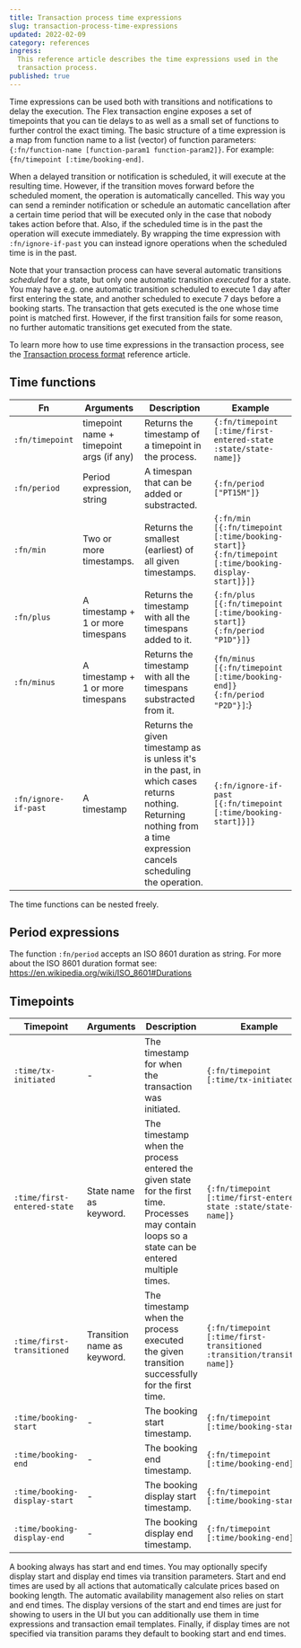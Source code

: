 ```yaml
---
title: Transaction process time expressions
slug: transaction-process-time-expressions
updated: 2022-02-09
category: references
ingress:
  This reference article describes the time expressions used in the
  transaction process.
published: true
---
```


Time expressions can be used both with transitions and notifications to
delay the execution. The Flex transaction engine exposes a set of
timepoints that you can tie delays to as well as a small set of
functions to further control the exact timing. The basic structure of a
time expression is a map from function name to a list (vector) of
function parameters:
`{:fn/function-name [function-param1 function-param2]}`. For example:
`{fn/timepoint [:time/booking-end]`.

When a delayed transition or notification is scheduled, it will execute
at the resulting time. However, if the transition moves forward before
the scheduled moment, the operation is automatically cancelled. This way
you can send a reminder notification or schedule an automatic
cancellation after a certain time period that will be executed only in
the case that nobody takes action before that. Also, if the scheduled
time is in the past the operation will execute immediately. By wrapping
the time expression with `:fn/ignore-if-past` you can instead ignore
operations when the scheduled time is in the past.

Note that your transaction process can have several automatic
transitions _scheduled_ for a state, but only one automatic transition
_executed_ for a state. You may have e.g. one automatic transition
scheduled to execute 1 day after first entering the state, and another
scheduled to execute 7 days before a booking starts. The transaction
that gets executed is the one whose time point is matched first.
However, if the first transition fails for some reason, no further
automatic transitions get executed from the state.

To learn more how to use time expressions in the transaction process, see
the
[Transaction process format](/references/transaction-process-format/)
reference article.

## Time functions

| Fn                   | Arguments                                | Description                                                                                                                                                           | Example                                                                                           |
| -------------------- | ---------------------------------------- | --------------------------------------------------------------------------------------------------------------------------------------------------------------------- | ------------------------------------------------------------------------------------------------- |
| `:fn/timepoint`      | timepoint name + timepoint args (if any) | Returns the timestamp of a timepoint in the process.                                                                                                                  | `{:fn/timepoint [:time/first-entered-state :state/state-name]}`                                   |
| `:fn/period`         | Period expression, string                | A timespan that can be added or substracted.                                                                                                                          | `{:fn/period ["PT15M"]}`                                                                          |
| `:fn/min`            | Two or more timestamps.                  | Returns the smallest (earliest) of all given timestamps.                                                                                                              | `{:fn/min [{:fn/timepoint [:time/booking-start]} {:fn/timepoint [:time/booking-display-start]}]}` |
| `:fn/plus`           | A timestamp + 1 or more timespans        | Returns the timestamp with all the timespans added to it.                                                                                                             | `{:fn/plus [{:fn/timepoint [:time/booking-start]} {:fn/period "P1D"}]}`                           |
| `:fn/minus`          | A timestamp + 1 or more timespans        | Returns the timestamp with all the timespans substracted from it.                                                                                                     | `{fn/minus [{:fn/timepoint [:time/booking-end]} {:fn/period "P2D"}]`:}                            |
| `:fn/ignore-if-past` | A timestamp                              | Returns the given timestamp as is unless it's in the past, in which cases returns nothing. Returning nothing from a time expression cancels scheduling the operation. | `{:fn/ignore-if-past [{:fn/timepoint [:time/booking-start]}]}`                                    |

The time functions can be nested freely.

## Period expressions

The function `:fn/period` accepts an ISO 8601 duration as string. For
more about the ISO 8601 duration format see:
https://en.wikipedia.org/wiki/ISO_8601#Durations

## Timepoints

| Timepoint                     | Arguments                   | Description                                                                                                                                      | Example                                                                  |
| ----------------------------- | --------------------------- | ------------------------------------------------------------------------------------------------------------------------------------------------ | ------------------------------------------------------------------------ |
| `:time/tx-initiated`          | -                           | The timestamp for when the transaction was initiated.                                                                                            | `{:fn/timepoint [:time/tx-initiated]}`                                   |
| `:time/first-entered-state`   | State name as keyword.      | The timestamp when the process entered the given state for the first time. Processes may contain loops so a state can be entered multiple times. | `{:fn/timepoint [:time/first-entered-state :state/state-name]}`          |
| `:time/first-transitioned`    | Transition name as keyword. | The timestamp when the process executed the given transition successfully for the first time.                                                    | `{:fn/timepoint [:time/first-transitioned :transition/transition-name]}` |
| `:time/booking-start`         | -                           | The booking start timestamp.                                                                                                                     | `{:fn/timepoint [:time/booking-start]}`                                  |
| `:time/booking-end`           | -                           | The booking end timestamp.                                                                                                                       | `{:fn/timepoint [:time/booking-end]}`                                    |
| `:time/booking-display-start` | -                           | The booking display start timestamp.                                                                                                             | `{:fn/timepoint [:time/booking-start]}`                                  |
| `:time/booking-display-end`   | -                           | The booking display end timestamp.                                                                                                               | `{:fn/timepoint [:time/booking-end]}`                                    |

A booking always has start and end times. You may optionally specify
display start and display end times via transition parameters. Start and
end times are used by all actions that automatically calculate prices
based on booking length. The automatic availability management also
relies on start and end times. The display versions of the start and end
times are just for showing to users in the UI but you can additionally
use them in time expressions and transaction email templates. Finally,
if display times are not specified via transition params they default to
booking start and end times.
